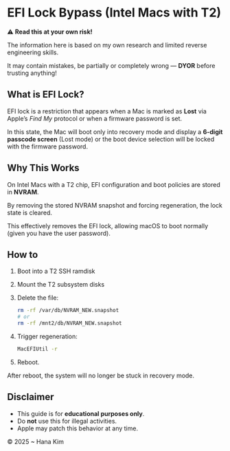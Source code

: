 # EFI Lock Bypass (Intel Macs with T2)

⚠️ **Read this at your own risk!**

The information here is based on my own research and limited reverse engineering skills.

It may contain mistakes, be partially or completely wrong — **DYOR** before trusting anything!

## What is EFI Lock?

EFI lock is a restriction that appears when a Mac is marked as **Lost** via Apple’s *Find My* protocol or when a firmware password is set.

In this state, the Mac will boot only into recovery mode and display a **6-digit passcode screen** (Lost mode) or the boot device selection will be locked with the firmware password.

## Why This Works

On Intel Macs with a T2 chip, EFI configuration and boot policies are stored in **NVRAM**.

By removing the stored NVRAM snapshot and forcing regeneration, the lock state is cleared.

This effectively removes the EFI lock, allowing macOS to boot normally (given you have the user password).

## How to

1. Boot into a T2 SSH ramdisk
2. Mount the T2 subsystem disks
3. Delete the file:
    
    ```bash
    rm -rf /var/db/NVRAM_NEW.snapshot
    # or 
    rm -rf /mnt2/db/NVRAM_NEW.snapshot
    ```
    
4. Trigger regeneration:
    
    ```bash
    MacEFIUtil -r
    ```
    
5. Reboot.

After reboot, the system will no longer be stuck in recovery mode.

## Disclaimer

- This guide is for **educational purposes only**.
- Do **not** use this for illegal activities.
- Apple may patch this behavior at any time.

© 2025 \~ Hana Kim
